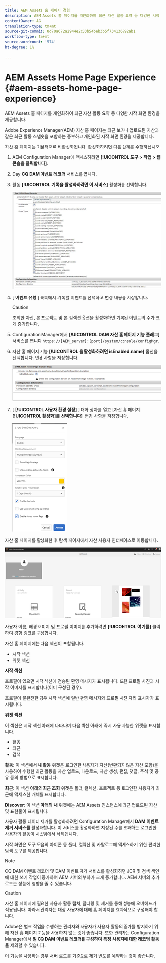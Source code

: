 ```yaml
---
title: AEM Assets 홈 페이지 경험
description: AEM Assets 홈 페이지를 개인화하여 최근 자산 활동 요약 등 다양한 시작 화면 환경을 제공합니다.
contentOwner: AG
translation-type: tm+mt
source-git-commit: 0d70a672a2944e2c03b54beb3b5f734136792ab1
workflow-type: tm+mt
source-wordcount: '574'
ht-degree: 1%

---
```



# AEM Assets Home Page Experience {#aem-assets-home-page-experience}

AEM Assets 홈 페이지를 개인화하여 최근 자산 활동 요약 등 다양한 시작 화면 환경을 제공합니다.

Adobe Experience Manager(AEM) 자산 홈 페이지는 최근 보거나 업로드된 자산과 같은 최근 활동 스냅숏을 포함하는 풍부하고 개인화된 시작 화면 환경을 제공합니다.

자산 홈 페이지는 기본적으로 비활성화됩니다. 활성화하려면 다음 단계를 수행하십시오.

1. AEM Configuration Manager에 액세스하려면 **[!UICONTROL 도구 > 작업 > 웹 콘솔을 클릭합니다]**.
1. Day **CQ DAM 이벤트 레코더** 서비스를 엽니다.
1. 활동 **[!UICONTROL 기록을 활성화하려면 이 서비스]** 활성화를 선택합니다.

   ![chlimage_1-250](assets/chlimage_1-250.png)

1. [ **이벤트 유형** ] 목록에서 기록할 이벤트를 선택하고 변경 내용을 저장합니다.

   >[!CAUTION]
   >
   >조회한 자산, 본 프로젝트 및 본 컬렉션 옵션을 활성화하면 기록된 이벤트의 수가 크게 증가합니다.

1. Configuration Manager에서 **[!UICONTROL DAM 자산 홈 페이지 기능 플래그]** 서비스를 엽니다 `https://[AEM_server]:[port]/system/console/configMgr`.
1. 자산 홈 페이지 기능 **[!UICONTROL 을 활성화하려면 isEnabled.name]** 옵션을 선택합니다. 변경 사항을 저장합니다.

   ![chlimage_1-251](assets/chlimage_1-251.png)

1. [ **[!UICONTROL 사용자 환경 설정]** ] 대화 상자를 열고 [자산 홈 페이지 **[!UICONTROL 활성화]를 선택합니다]**. 변경 사항을 저장합니다.

   ![user_preferences](assets/user_preferences.png)

자산 홈 페이지를 활성화한 후 탐색 페이지에서 자산 사용자 인터페이스로 이동합니다.

![home_page](assets/home_page.png)

사용자 이름, 배경 이미지 및 프로필 이미지를 추가하려면 **[!UICONTROL 여기를]** 클릭하여 경험 링크를 구성합니다.

자산 홈 페이지에는 다음 섹션이 포함됩니다.

* 시작 섹션
* 위젯 섹션

**시작 섹션**

프로필이 있으면 시작 섹션에 전송된 환영 메시지가 표시됩니다. 또한 프로필 사진과 시작 이미지를 표시합니다(이미 구성된 경우).

프로필이 불완전한 경우 시작 섹션에 일반 환영 메시지와 프로필 사진 자리 표시자가 표시됩니다.

**위젯 섹션**

이 섹션은 시작 섹션 아래에 나타나며 다음 섹션 아래에 즉시 사용 가능한 위젯을 표시합니다.

* 활동
* 최근
* 검색

**활동**: 이 섹션에서 **내 활동** 위젯은 로그인한 사용자가 자산(변환되지 않은 자산 포함)을 사용하여 수행한 최근 활동을 자산 업로드, 다운로드, 자산 생성, 편집, 댓글, 주석 및 공유 등의 방법으로 표시합니다.

**최근**: 이 섹션 **아래의 최근 조회** 위젯은 폴더, 컬렉션, 프로젝트 등 로그인한 사용자가 최근에 액세스한 개체를 표시합니다.

**Discover**: 이 섹션 **아래의 새** 위젯에는 AEM Assets 인스턴스에 최근 업로드된 자산 및 표현물이 표시됩니다.

사용자 활동 데이터 제거를 활성화하려면 Configuration Manager에서 **DAM 이벤트 제거 서비스를** 활성화합니다. 이 서비스를 활성화하면 지정된 수를 초과하는 로그인한 사용자의 활동이 시스템에서 삭제됩니다.

시작 화면은 도구 모음의 아이콘 등 폴더, 컬렉션 및 카탈로그에 액세스하기 위한 편리한 탐색 도구를 제공합니다.

>[!NOTE]
>
>CQ DAM 이벤트 레코더 및 DAM 이벤트 제거 서비스를 활성화하면 JCR 및 검색 색인에 대한 쓰기 작업이 증가하여 AEM 서버의 부하가 크게 증가합니다. AEM 서버의 추가 로드는 성능에 영향을 줄 수 있습니다.

>[!CAUTION]
>
>자산 홈 페이지에 필요한 사용자 활동 캡처, 필터링 및 제거를 통해 성능에 오버헤드가 적용됩니다. 따라서 관리자는 대상 사용자에 대해 홈 페이지를 효과적으로 구성해야 합니다.
>
>Adobe은 벌크 작업을 수행하는 관리자와 사용자가 사용자 활동의 증가를 방지하기 위해 자산 홈 페이지 기능을 사용하지 않는 것이 좋습니다. 또한 관리자는 Configuration Manager에서 **일 CQ DAM 이벤트 레코더를 구성하여 특정 사용자에 대한 레코딩 활동을** 제외할 수 있습니다.
>
>이 기능을 사용하는 경우 서버 로드를 기준으로 제거 빈도를 예약하는 것이 좋습니다.
